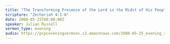 ```yaml
---
title: "The Transforming Presence of the Lord in the Midst of His People!"
scripture: "Zechariah 4:1-6"
date: 2008-05-25T00:00:00Z
speaker: Julian Russell
sermon_type: evening
audio: https://pcpceveningsermons.s3.amazonaws.com/2008-05-25_evening_russell.mp3 
---
```




